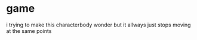 # game
i trying to make this characterbody wonder but it allways just stops moving at the same points
